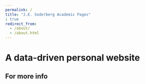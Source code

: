 ```yaml
---
permalink: /
title: "J.E. Soderberg Academic Pages"
: true
redirect_from: 
  - /about/
  - /about.html
---
```


A data-driven personal website
======



For more info
------
